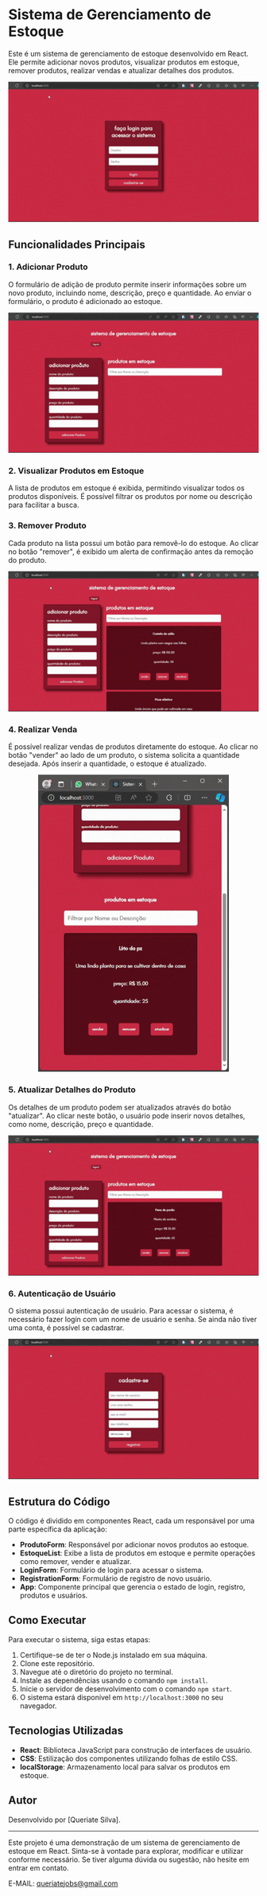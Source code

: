 # Sistema de Gerenciamento de Estoque

Este é um sistema de gerenciamento de estoque desenvolvido em React. Ele permite adicionar novos produtos, visualizar produtos em estoque, remover produtos, realizar vendas e atualizar detalhes dos produtos.

<p align="center">
  <img src="src/assets/files/imgs/readme/logando.gif">
</p>

## Funcionalidades Principais

### 1. Adicionar Produto

O formulário de adição de produto permite inserir informações sobre um novo produto, incluindo nome, descrição, preço e quantidade. Ao enviar o formulário, o produto é adicionado ao estoque.

<p align="center">
  <img src="src/assets/files/imgs/readme/adicionar_produto.gif">
</p>

### 2. Visualizar Produtos em Estoque

A lista de produtos em estoque é exibida, permitindo visualizar todos os produtos disponíveis. É possível filtrar os produtos por nome ou descrição para facilitar a busca.

### 3. Remover Produto

Cada produto na lista possui um botão para removê-lo do estoque. Ao clicar no botão "remover", é exibido um alerta de confirmação antes da remoção do produto.

<p align="center">
  <img src="src/assets/files/imgs/readme/removendo_produto.gif">
</p>

### 4. Realizar Venda

É possível realizar vendas de produtos diretamente do estoque. Ao clicar no botão "vender" ao lado de um produto, o sistema solicita a quantidade desejada. Após inserir a quantidade, o estoque é atualizado.

<p align="center">
  <img src="src/assets/files/imgs/readme/vendendo.gif">
</p>

### 5. Atualizar Detalhes do Produto

Os detalhes de um produto podem ser atualizados através do botão "atualizar". Ao clicar neste botão, o usuário pode inserir novos detalhes, como nome, descrição, preço e quantidade.

<p align="center">
  <img src="src/assets/files/imgs/readme/atualizando.gif">
</p>

### 6. Autenticação de Usuário

O sistema possui autenticação de usuário. Para acessar o sistema, é necessário fazer login com um nome de usuário e senha. Se ainda não tiver uma conta, é possível se cadastrar.

<p align="center">
  <img src="src/assets/files/imgs/readme/registro.gif">
</p>

## Estrutura do Código

O código é dividido em componentes React, cada um responsável por uma parte específica da aplicação:

- **ProdutoForm**: Responsável por adicionar novos produtos ao estoque.
- **EstoqueList**: Exibe a lista de produtos em estoque e permite operações como remover, vender e atualizar.
- **LoginForm**: Formulário de login para acessar o sistema.
- **RegistrationForm**: Formulário de registro de novo usuário.
- **App**: Componente principal que gerencia o estado de login, registro, produtos e usuários.

## Como Executar

Para executar o sistema, siga estas etapas:

1. Certifique-se de ter o Node.js instalado em sua máquina.
2. Clone este repositório.
3. Navegue até o diretório do projeto no terminal.
4. Instale as dependências usando o comando `npm install`.
5. Inicie o servidor de desenvolvimento com o comando `npm start`.
6. O sistema estará disponível em `http://localhost:3000` no seu navegador.

## Tecnologias Utilizadas

- **React**: Biblioteca JavaScript para construção de interfaces de usuário.
- **CSS**: Estilização dos componentes utilizando folhas de estilo CSS.
- **localStorage**: Armazenamento local para salvar os produtos em estoque.

## Autor

Desenvolvido por [Queriate Silva].

---

Este projeto é uma demonstração de um sistema de gerenciamento de estoque em React. Sinta-se à vontade para explorar, modificar e utilizar conforme necessário. Se tiver alguma dúvida ou sugestão, não hesite em entrar em contato.

E-MAIL: queriatejobs@gmail.com